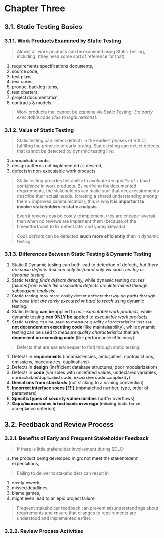 # Chapter Three

## 3.1. Static Testing Basics

### 3.1.1. Work Products Examined by Static Testing
> Almost all work products can be examined using Static Testing, including: (they need some sort of reference for that)
1. requirements specifications documents,
1. source code,
1. test plans,
1. test cases,
1. product backlog items,
1. test charters,
1. project documentation,
1. contracts & models.

> Work products that cannot be examine via Static Testing: *3rd party executable code (due to legal reasons)*.

### 3.1.2. Value of Static Testing
> Static testing can detect defects in the earliest phases of SDLC; fulfilling the principle of early testing.
> Static testing can detect defects that cannot be detected by dynamic testing like:
1. unreachable code,
1. design patterns not implemented as desired,
1. defects in non-executable work products.

> Static testing provides the ability to *evaluate the quality of + build confidence in* work products.
> By verifying the documented requirements, the stakeholders can make sure that deez requirements describe their actual needs. (creating a shared understanding among them + improved communication); this is why **it is important to involve stakeholders in static analysis.**

> Even if reviews can be costly to implement, they are cheaper overall than when no reviews are implement them (because of the time/effort/cost to fix defect later and yadeyadeyada)

> *Code defects* can be detected **much more efficiently** than in dynamic testing.

### 3.1.3. Differences Between Static Testing & Dynamic Testing
1. Static & Dynamic testing can both lead to detection of defects, *but there are some defects that can only be found only via static testing or dynamic testing.*
1. Static testing *finds defects directly*, while dynamic testing *causes failures from which the associated defects are determined through subsequent analysis*.
1. Static testing may more easily detect defects that *lay on paths through the code that are rarely executed or hard to reach* using dynamic testing.
1. Static testing **can be** applied to *non-executable work products*, while dynamic testing **can ONLY be** applied to *executable work products.*
1. Static testing can be used to *measure quality characteristics* that are **not dependent on executing code** (like maintainability), while dynamic testing can be used to *measure quality characteristics* that are **dependent on executing code** (like performance efficiency).

> Defects that are easier/cheaper to find through static testing:
1. Defects in **requirements** (inconsistencies, ambiguities, contradictions, omissions, inaccuracies, duplications)
1. Defects in **design** (inefficient database structures, poor modularization)
1. Defects in **code** (variables with undefined values, undeclared variables, unreachable/duplicated code, excessive code complexity)
1. **Deviations from standards** (not sticking to a naming convention)
1. **Incorrect interface specs [?!!]** (mismatched number, type, order of parameters)
1. **Specific types of security vulnerabilities** (buffer overflows)
1. **Gaps/inaccuracies in test basis coverage** (missing tests for an acceptance criterion)

## 3.2. Feedback and Review Process
### 3.2.1. Benefits of Early and Frequent Stakeholder Feedback
> If there is little stakeholder involvement during SDLC:
1. the product being developed might not meet the stakeholders' expectations,
> Failing to deliver to stakeholders can result in:
1. costly rework,
1. missed deadlines,
1. blame games,
1. might even lead to an epic project failure.

> Frequent stakeholder feedback can prevent misunderstandings about requirements and ensure that changes to requirements are understood and implemented earlier.

### 3.2.2. Review Process Activities
